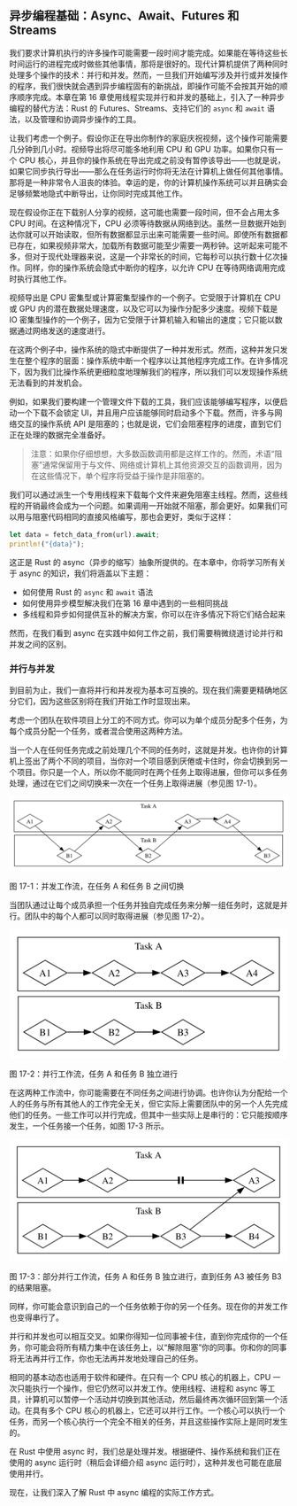 ## 异步编程基础：Async、Await、Futures 和 Streams

我们要求计算机执行的许多操作可能需要一段时间才能完成。如果能在等待这些长时间运行的进程完成时做些其他事情，那将是很好的。现代计算机提供了两种同时处理多个操作的技术：并行和并发。然而，一旦我们开始编写涉及并行或并发操作的程序，我们很快就会遇到异步编程固有的新挑战，即操作可能不会按其开始的顺序顺序完成。本章在第 16 章使用线程实现并行和并发的基础上，引入了一种异步编程的替代方法：Rust 的 Futures、Streams、支持它们的 `async` 和 `await` 语法，以及管理和协调异步操作的工具。

让我们考虑一个例子。假设你正在导出你制作的家庭庆祝视频，这个操作可能需要几分钟到几小时。视频导出将尽可能多地利用 CPU 和 GPU 功率。如果你只有一个 CPU 核心，并且你的操作系统在导出完成之前没有暂停该导出——也就是说，如果它同步执行导出——那么在任务运行时你将无法在计算机上做任何其他事情。那将是一种非常令人沮丧的体验。幸运的是，你的计算机操作系统可以并且确实会足够频繁地隐式中断导出，让你同时完成其他工作。

现在假设你正在下载别人分享的视频，这可能也需要一段时间，但不会占用太多 CPU 时间。在这种情况下，CPU 必须等待数据从网络到达。虽然一旦数据开始到达你就可以开始读取，但所有数据都显示出来可能需要一些时间。即使所有数据都已存在，如果视频非常大，加载所有数据可能至少需要一两秒钟。这听起来可能不多，但对于现代处理器来说，这是一个非常长的时间，它每秒可以执行数十亿次操作。同样，你的操作系统会隐式中断你的程序，以允许 CPU 在等待网络调用完成时执行其他工作。

视频导出是 CPU 密集型或计算密集型操作的一个例子。它受限于计算机在 CPU 或 GPU 内的潜在数据处理速度，以及它可以为操作分配多少速度。视频下载是 IO 密集型操作的一个例子，因为它受限于计算机输入和输出的速度；它只能以数据通过网络发送的速度进行。 

在这两个例子中，操作系统的隐式中断提供了一种并发形式。然而，这种并发只发生在整个程序的层面：操作系统中断一个程序以让其他程序完成工作。在许多情况下，因为我们比操作系统更细粒度地理解我们的程序，所以我们可以发现操作系统无法看到的并发机会。

例如，如果我们要构建一个管理文件下载的工具，我们应该能够编写程序，以便启动一个下载不会锁定 UI，并且用户应该能够同时启动多个下载。然而，许多与网络交互的操作系统 API 是阻塞的；也就是说，它们会阻塞程序的进度，直到它们正在处理的数据完全准备好。

> 注意：如果你仔细想想，大多数函数调用都是这样工作的。然而，术语“阻塞”通常保留用于与文件、网络或计算机上其他资源交互的函数调用，因为在这些情况下，单个程序将受益于操作是非阻塞的。

我们可以通过派生一个专用线程来下载每个文件来避免阻塞主线程。然而，这些线程的开销最终会成为一个问题。如果调用一开始就不阻塞，那会更好。如果我们可以用与阻塞代码相同的直接风格编写，那也会更好，类似于这样：

```rust
let data = fetch_data_from(url).await;
println!("{data}");
```

这正是 Rust 的 async（异步的缩写）抽象所提供的。在本章中，你将学习所有关于 async 的知识，我们将涵盖以下主题：

- 如何使用 Rust 的 `async` 和 `await` 语法
- 如何使用异步模型解决我们在第 16 章中遇到的一些相同挑战
- 多线程和异步如何提供互补的解决方案，你可以在许多情况下将它们结合起来

然而，在我们看到 async 在实践中如何工作之前，我们需要稍微绕道讨论并行和并发之间的区别。

### 并行与并发

到目前为止，我们一直将并行和并发视为基本可互换的。现在我们需要更精确地区分它们，因为这些区别将在我们开始工作时显现出来。

考虑一个团队在软件项目上分工的不同方式。你可以为单个成员分配多个任务，为每个成员分配一个任务，或者混合使用这两种方法。

当一个人在任何任务完成之前处理几个不同的任务时，这就是并发。也许你的计算机上签出了两个不同的项目，当你对一个项目感到厌倦或卡住时，你会切换到另一个项目。你只是一个人，所以你不能同时在两个任务上取得进展，但你可以多任务处理，通过在它们之间切换来一次在一个任务上取得进展（参见图 17-1）。

![](../images/trpl17-01.svg)

图 17-1：并发工作流，在任务 A 和任务 B 之间切换

当团队通过让每个成员承担一个任务并独自完成任务来分解一组任务时，这就是并行。团队中的每个人都可以同时取得进展（参见图 17-2）。

![](../images/trpl17-02.svg)

图 17-2：并行工作流，任务 A 和任务 B 独立进行


在这两种工作流中，你可能需要在不同任务之间进行协调。也许你认为分配给一个人的任务与所有其他人的工作完全无关，但它实际上需要团队中的另一个人先完成他们的任务。一些工作可以并行完成，但其中一些实际上是串行的：它只能按顺序发生，一个任务接一个任务，如图 17-3 所示。

![](../images/trpl17-03.svg)

图 17-3：部分并行工作流，任务 A 和任务 B 独立进行，直到任务 A3 被任务 B3 的结果阻塞。


同样，你可能会意识到自己的一个任务依赖于你的另一个任务。现在你的并发工作也变得串行了。

并行和并发也可以相互交叉。如果你得知一位同事被卡住，直到你完成你的一个任务，你可能会将所有精力集中在该任务上，以“解除阻塞”你的同事。你和你的同事将无法再并行工作，你也无法再并发地处理自己的任务。

相同的基本动态也适用于软件和硬件。在只有一个 CPU 核心的机器上，CPU 一次只能执行一个操作，但它仍然可以并发工作。使用线程、进程和 async 等工具，计算机可以暂停一个活动并切换到其他活动，然后最终再次循环回到第一个活动。在具有多个 CPU 核心的机器上，它还可以并行工作。一个核心可以执行一个任务，而另一个核心执行一个完全不相关的任务，并且这些操作实际上是同时发生的。

在 Rust 中使用 async 时，我们总是处理并发。根据硬件、操作系统和我们正在使用的 async 运行时（稍后会详细介绍 async 运行时），这种并发也可能在底层使用并行。

现在，让我们深入了解 Rust 中 async 编程的实际工作方式。

